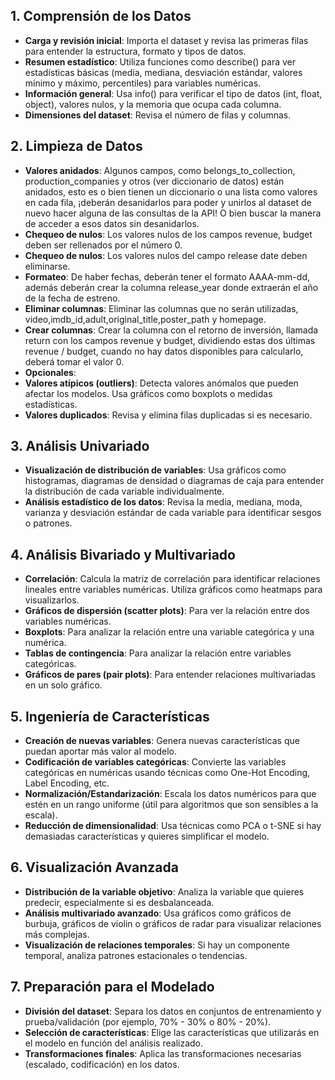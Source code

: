 ## 1. Comprensión de los Datos
* __Carga y revisión inicial__: Importa el dataset y revisa las primeras filas para entender la estructura, formato y tipos de datos.
* __Resumen estadístico__: Utiliza funciones como describe() para ver estadísticas básicas (media, mediana, desviación estándar, valores mínimo y máximo, percentiles) para variables numéricas.
* __Información general__: Usa info() para verificar el tipo de datos (int, float, object), valores nulos, y la memoria que ocupa cada columna.
* __Dimensiones del dataset__: Revisa el número de filas y columnas.

## 2. Limpieza de Datos
* __Valores anidados__: Algunos campos, como belongs_to_collection, production_companies y otros (ver diccionario de datos) están anidados, esto es o bien tienen un diccionario o una lista como valores en cada fila, ¡deberán desanidarlos para poder y unirlos al dataset de nuevo hacer alguna de las consultas de la API! O bien buscar la manera de acceder a esos datos sin desanidarlos.
* __Chequeo de nulos__: Los valores nulos de los campos revenue, budget deben ser rellenados por el número 0.
* __Chequeo de nulos__: Los valores nulos del campo release date deben eliminarse.
* __Formateo__: De haber fechas, deberán tener el formato AAAA-mm-dd, además deberán crear la columna release_year donde extraerán el año de la fecha de estreno.
* __Eliminar columnas__: Eliminar las columnas que no serán utilizadas, video,imdb_id,adult,original_title,poster_path y homepage.
* __Crear columnas__: Crear la columna con el retorno de inversión, llamada return con los campos revenue y budget, dividiendo estas dos últimas revenue / budget, cuando no hay datos disponibles para calcularlo, deberá tomar el valor 0.
* __Opcionales__: 
* __Valores atípicos (outliers)__: Detecta valores anómalos que pueden afectar los modelos. Usa gráficos como boxplots o medidas estadísticas.
* __Valores duplicados__: Revisa y elimina filas duplicadas si es necesario.

## 3. Análisis Univariado
* __Visualización de distribución de variables__: Usa gráficos como histogramas, diagramas de densidad o diagramas de caja para entender la distribución de cada variable individualmente.
* __Análisis estadístico de los datos__: Revisa la media, mediana, moda, varianza y desviación estándar de cada variable para identificar sesgos o patrones.

## 4. Análisis Bivariado y Multivariado
* __Correlación__: Calcula la matriz de correlación para identificar relaciones lineales entre variables numéricas. Utiliza gráficos como heatmaps para visualizarlos.
* __Gráficos de dispersión (scatter plots)__: Para ver la relación entre dos variables numéricas.
* __Boxplots__: Para analizar la relación entre una variable categórica y una numérica.
* __Tablas de contingencia__: Para analizar la relación entre variables categóricas.
* __Gráficos de pares (pair plots)__: Para entender relaciones multivariadas en un solo gráfico.

## 5. Ingeniería de Características
* __Creación de nuevas variables__: Genera nuevas características que puedan aportar más valor al modelo.
* __Codificación de variables categóricas__: Convierte las variables categóricas en numéricas usando técnicas como One-Hot Encoding, Label Encoding, etc.
* __Normalización/Estandarización__: Escala los datos numéricos para que estén en un rango uniforme (útil para algoritmos que son sensibles a la escala).
* __Reducción de dimensionalidad__: Usa técnicas como PCA o t-SNE si hay demasiadas características y quieres simplificar el modelo.

## 6. Visualización Avanzada
* __Distribución de la variable objetivo__: Analiza la variable que quieres predecir, especialmente si es desbalanceada.
* __Análisis multivariado avanzado__: Usa gráficos como gráficos de burbuja, gráficos de violin o gráficos de radar para visualizar relaciones más complejas.
* __Visualización de relaciones temporales__: Si hay un componente temporal, analiza patrones estacionales o tendencias.

## 7. Preparación para el Modelado
* __División del dataset__: Separa los datos en conjuntos de entrenamiento y prueba/validación (por ejemplo, 70% - 30% o 80% - 20%).
* __Selección de características__: Elige las características que utilizarás en el modelo en función del análisis realizado.
* __Transformaciones finales__: Aplica las transformaciones necesarias (escalado, codificación) en los datos.